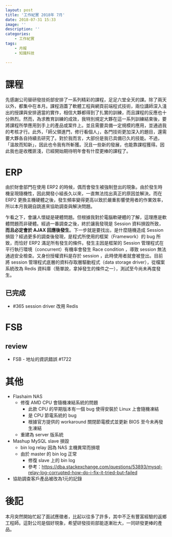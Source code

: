 ```yaml
---
layout: post
title: '工作紀實 2018年 7月'
date: 2018-07-31 15:33
image: ''
description: ''
categories:
    - 工作紀實
tags:
    - 月報
    - 知識科技

---
```

# 課程

先感謝公司替研發技術部安排了一系列精彩的課程，足足六堂全天的課。除了兩天以外，都集中在本月。課程涵蓋了軟體工程與網頁前端程式技術，兩位講師深入淺出的授課與安排適當的實作，相信大夥都得到了扎實的訓練，而且課程的反應也十分熱烈。然而，為求教育訓練的成效，我特別規定大夥在這一系列訓練結束後，要將課程所學應用到手上的產品或案件上。並且需要具備一定規模的應用，並通過我的考核才行。此外，「師父領進門，修行看個人」，各門技術更加深入的題目，還需要大夥各自持續去研究了。對於我而言，大部份是我已具備已久的技能。不過，「溫故而知新」，因此也令我有所斬獲。況且一些新的發展，也能靠課程獲得。因此我也是收穫匪淺，已經開始期待明年會有什麼更棒的課程了。

# ERP

由於財會部門在使用 ERP2 的時候，偶而會發生被強制登出的現象。由於發生時機呈現隨機性，因此開發小組長久以來，一直無法找出真正的原因並解決。而在 ERP2 更換主機硬體之後，發生頻率變得更高以致於嚴重影響使用者的作業效率，所以本月我親自跳進來協助調查與解決問題。

乍看之下，會讓人懷疑是硬體問題。但根據我對於電腦軟硬體的了解，這理應是軟體問題而非硬體。經過一番調查之後，終於讓我發現是 Session 資料損毀所致，**而且必定會於 AJAX 回應後發生**。下一步就是要找出，是什麼隨機造成 Session 損毀？經過更多的調查後發現，是程式所使用的框架（Framework）的 bug 所致，而恰好 ERP2 滿足所有發生的條件。發生主因是框架的 Session 管理程式在平行執行環境（concurrent）有機率會發生 Race condition ，導致 session 無法通過安全檢查。又身份授權資料是存於 session ，此時使用者就會被登出。目前將 session 管理程式底層的資料存取層驅動程式（data storage driver），從檔案系統改為 Redis 資料庫（簡單說，拿掉發生的條件之一），測試至今尚未再度發生。

## 已完成

* #365 session driver 改用 Redis

# FSB

## review

* FSB - 地址的資訊錯誤 #1722

# 其他

* Flashaim NAS
    + 修復 AMD CPU 會隨機凍結系統的問題
        - 此款 CPU 的早期版本有一個 bug 使得安裝於 Linux 上會隨機凍結
        - 是 CPU 節電系統的 bug
        - 根據官方提供的 workaround 關閉節電模式並更新 BIOS 至今未再發生凍結
    + 重建為 server 版系統
* Mashup MySQL slave 損毀
    + bin log relay 因為 NAS 主機異常而損壞
    + 由於 master 的 bin log 正常
        - 修復 slave 上的 bin log
        - 參考：https://dba.stackexchange.com/questions/53893/mysql-relay-log-corrupted-how-do-i-fix-it-tried-but-failed
* 協助調查客戶產品被改為1元的記錄

# 後記

本月突然開始忙起了面試應徵者，比起以往多了許多，其中不乏有豐富經驗的返鄉工程師。這對公司是個好現象，希望研發技術部能逐漸壯大，一同研發更棒的產品。
